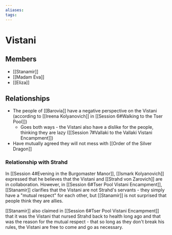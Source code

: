 ```yaml
---
aliases: 
tags: 
---
```


# Vistani

## Members

- [[Stanamir]]
- [[Madam Eva]]
- [[Eliza]]

## Relationships

- The people of [[Barovia]] have a negative perspective on the Vistani (according to [[Ireena Kolyanovich]] in [[Session 6#Walking to the Tser Pool]])
	- Goes both ways - the Vistani also have a dislike for the people, thinking they are lazy ([[Session 7#Vallaki to the Vallaki Vistani Encampment]])
- Have mutually agreed they will not mess with [[Order of the Silver Dragon]]

### Relationship with Strahd

In [[Session 4#Evening in the Burgomaster Manor]], [[Ismark Kolyanovich]] expressed that he believes that the Vistani and [[Strahd von Zarovich]] are in collaboration.  However, in [[Session 6#Tser Pool Vistani Encampment]], [[Stanamir]] clarifies that the Vistani are not Strahd's servants - they simply have a "mutual respect" for each other, but [[Stanamir]] is not surprised that people think they are allies.  

[[Stanamir]] also claimed in [[Session 6#Tser Pool Vistani Encampment]] that it was the Vistani that nursed Strahd back to health long ago and that was the reason for the mutual respect - that so long as they don't break his rules, the Vistani are free to come and go as necessary.

